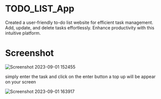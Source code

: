 # TODO_LIST_App
Created a user-friendly to-do list website for efficient task management. Add, update, and delete tasks effortlessly. Enhance productivity with this intuitive platform.

# Screenshot



![Screenshot 2023-09-01 152455](https://github.com/kartik432/TODO_LIST_App/assets/80540292/14ce3fc5-7a7c-489b-bc00-f31abae484bc)

simply enter the task and click on the enter button a top up will be appear on your screen

![Screenshot 2023-09-01 163917](https://github.com/kartik432/TODO_LIST_App/assets/80540292/73dff68d-e1c8-4592-a52e-4f78d4dcb9a5)


